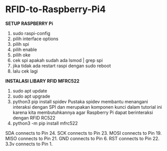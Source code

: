 # RFID-to-Raspberry-Pi4

**SETUP RASPBERRY Pi**
1. sudo raspi-config
2. pilih interface options
3. pilih spi
4. pilih enable
5. pilih oke
6. cek spi apakah sudah ada lsmod | grep spi
7. jika tidak ada restart raspi dengan sudo reboot
8. lalu cek lagi

**INSTALASI LIBARY RFID MFRC522**
1. sudo apt update
2. sudo apt upgrade
3. python3 pip install spidev
   Pustaka spidev membantu menangani interaksi dengan SPI dan merupakan komponen kunci dalam tutorial ini karena kita membutuhkannya agar
   Raspberry Pi dapat berinteraksi dengan RFID RC522
4. python3 -m pip install mfrc522

SDA connects to Pin 24.
SCK connects to Pin 23.
MOSI connects to Pin 19.
MISO connects to Pin 21.
GND connects to Pin 6.
RST connects to Pin 22.
3.3v connects to Pin 1.
